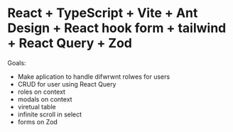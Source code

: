 # React + TypeScript + Vite + Ant Design + React hook form + tailwind + React Query + Zod

Goals: 

- Make aplication to handle difwrwnt rolwes for users
- CRUD  for user using React Query
- roles on context
- modals on context
- viretual table
- infinite scroll in select
- forms on Zod 
